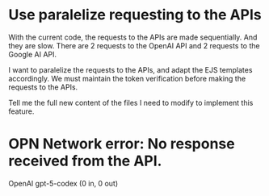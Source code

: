 # Use paralelize requesting to the APIs 

With the current code, the requests to the APIs are made sequentially.
And they are slow. There are 2 requests to the OpenAI API and 2 requests to the Google AI API.

I want to paralelize the requests to the APIs, and adapt the EJS templates accordingly.
We must maintain the token verification before making the requests to the APIs.

Tell me the full new content of the files I need to modify to implement this feature.


# OPN Network error: No response received from the API.

OpenAI gpt-5-codex (0 in, 0 out)


